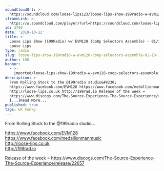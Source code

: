 ```yaml
---
soundCloudUrl: >-
  https://soundcloud.com/loose-lips123/loose-lips-show-199radio-w-evm128-coop-selectors-assemble-011018
iframeLink: >-
  https://w.soundcloud.com/player/?url=https://soundcloud.com/loose-lips123/loose-lips-show-199radio-w-evm128-coop-selectors-assemble-011018&color=00aabb&auto_play=false&hide_related=false&show_comments=true&show_user=true&show_reposts=false
id: 3790
date: '2018-10-12'
title: >-
  Loose Lips Show (199Radio) w/ EVM128 (CoOp Selectors Assemble) - 01/10/18 -
  Loose Lips
type: radio
slug: loose-lips-show-199radio-w-evm128-coop-selectors-assemble-01-10-18
author: 100
banner:
  - >-
    imported/loose-lips-show-199radio-w-evm128-coop-selectors-assemble-01-10-18/image3790.jpeg
description: >-
  From Rolling Stock to the @199radio studio&#8230;
  https://www.facebook.com/EVM128 https://www.facebook.com/medallionmanmusic
  http://loose-lips.co.uk http://199rad.io Release of the week =
  https://www.discogs.com/The-Source-Experience-The-Source-Experience/release/22657
  [...]Read More...
published: true
tags: UK Funky
---
```

From Rolling Stock to the @199radio studio…

https://www.facebook.com/EVM128  
https://www.facebook.com/medallionmanmusic  
http://loose-lips.co.uk  
http://199rad.io

Release of the week = https://www.discogs.com/The-Source-Experience-The-Source-Experience/release/22657